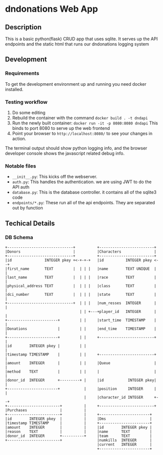# dndonations Web App

## Description
This is a basic python(flask) CRUD app that uses sqlite. It serves up the API endpoints
and the static html that runs our dndonations logging system

## Development
### Requirements
To get the development environment up and running you need docker installed.

### Testing workflow
1. Do some editing
2. Rebuild the container with the command `docker build . -t dndapi` 
3. Run the newly built container: `docker run -it -p 8080:8080 dndapi` This binds to port 8080 to serve up the web frontend
4. Point your browser to `http://localhost:8080/` to see your changes in action.

The terminal output should show python logging info, and the browser developer console shows the javascript related debug info.

### Notable files
* `__init__.py`: This kicks off the webserver.
* `auth.py`: This handles the authentication. we are using JWT to do the API auth
* `database.py`: This is the database controller. it contains all of the sqlite3 code
* `endpoints/*.py`: These run all of the api endpoints. They are separated out by function

## Techical Details
### DB Schema
```
+------------------------------+          +-------------------------+
|Donors                        |          |Characters               |
+------------------------------+          +-------------------------+
|id               INTEGER pkey +<-+-+-+   |id          INTEGER pkey <--+
|first_name       TEXT         |  | | |   |name        TEXT UNIQUE  |  |
|last_name        TEXT         |  | | |   |race        TEXT         |  |
|physical_address TEXT         |  | | |   |class       TEXT         |  |
|dci_number       TEXT         |  | | |   |state       TEXT         |  |
+------------------------------+  | | |   |num_resses  INTEGER      |  |
                                  | | +---+player_id   INTEGER      |  |
+-----------------------+         | |     |start_time  TIMESTAMP    |  |
|Donations              |         | |     |end_time    TIMESTAMP    |  |
+-----------------------+         | |     +-------------------------+  |
|id        INTEGER pkey |         | |                                  |
|timestamp TIMESTAMP    |         | |     +-------------------------+  |
|amount    INTEGER      |         | |     |Queue                    |  |
|method    TEXT         |         | |     |                         |  |
|donor_id  INTEGER      +---------+ |     |id           INTEGER pkey|  |
+-----------------------+           |     |position     INTEGER     |  |
                                    |     |character_id INTEGER     +--+
+------------------------+          |     +-------------------------+
|Purchases               |          |
+------------------------+          |     +-----------------------+
|id        INTEGER pkey  |          |     |Dms                    |
|timestamp TIMESTAMP     |          |     +-----------------------+
|amount    INTEGER       |          |     |id        INTEGER pkey |
|reason    TEXT          |          |     |name      TEXT         |
|donor_id  INTEGER       +----------+     |team      TEXT         |
+------------------------+                |numkills  INTEGER      |
                                          |current   INTEGER      |
                                          +-----------------------+
```
